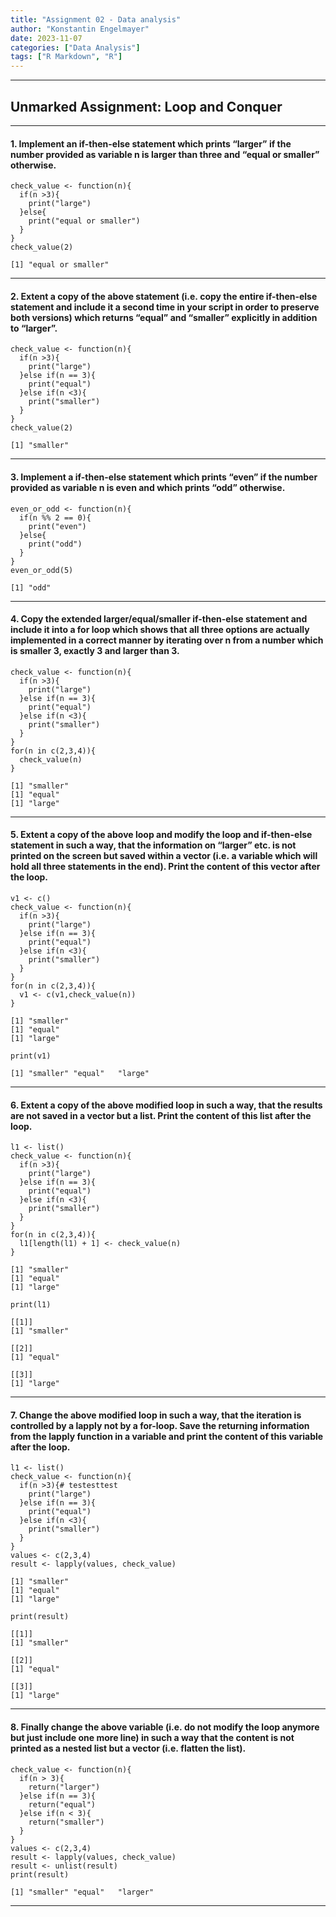 ```yaml
---
title: "Assignment 02 - Data analysis"
author: "Konstantin Engelmayer"
date: 2023-11-07
categories: ["Data Analysis"]
tags: ["R Markdown", "R"]
---
```


------------------------------------------------------------------------

## Unmarked Assignment: Loop and Conquer

------------------------------------------------------------------------

#### 1. Implement an if-then-else statement which prints “larger” if the number provided as variable n is larger than three and “equal or smaller” otherwise.

    check_value <- function(n){
      if(n >3){
        print("large")
      }else{
        print("equal or smaller")
      }
    }
    check_value(2)

    [1] "equal or smaller"

------------------------------------------------------------------------

#### 2. Extent a copy of the above statement (i.e. copy the entire if-then-else statement and include it a second time in your script in order to preserve both versions) which returns “equal” and “smaller” explicitly in addition to “larger”.

    check_value <- function(n){
      if(n >3){
        print("large")
      }else if(n == 3){
        print("equal")
      }else if(n <3){
        print("smaller")
      }
    }
    check_value(2)

    [1] "smaller"

------------------------------------------------------------------------

#### 3. Implement a if-then-else statement which prints “even” if the number provided as variable n is even and which prints “odd” otherwise.

    even_or_odd <- function(n){
      if(n %% 2 == 0){
        print("even")
      }else{
        print("odd")
      }
    }
    even_or_odd(5)

    [1] "odd"

------------------------------------------------------------------------

#### 4. Copy the extended larger/equal/smaller if-then-else statement and include it into a for loop which shows that all three options are actually implemented in a correct manner by iterating over n from a number which is smaller 3, exactly 3 and larger than 3.

    check_value <- function(n){
      if(n >3){
        print("large")
      }else if(n == 3){
        print("equal")
      }else if(n <3){
        print("smaller")
      }
    }
    for(n in c(2,3,4)){
      check_value(n)
    }

    [1] "smaller"
    [1] "equal"
    [1] "large"

------------------------------------------------------------------------

#### 5. Extent a copy of the above loop and modify the loop and if-then-else statement in such a way, that the information on “larger” etc. is not printed on the screen but saved within a vector (i.e. a variable which will hold all three statements in the end). Print the content of this vector after the loop.

    v1 <- c()
    check_value <- function(n){
      if(n >3){
        print("large")
      }else if(n == 3){
        print("equal")
      }else if(n <3){
        print("smaller")
      }
    }
    for(n in c(2,3,4)){
      v1 <- c(v1,check_value(n))
    }

    [1] "smaller"
    [1] "equal"
    [1] "large"

    print(v1)

    [1] "smaller" "equal"   "large"  

------------------------------------------------------------------------

#### 6. Extent a copy of the above modified loop in such a way, that the results are not saved in a vector but a list. Print the content of this list after the loop.

    l1 <- list()
    check_value <- function(n){
      if(n >3){
        print("large")
      }else if(n == 3){
        print("equal")
      }else if(n <3){
        print("smaller")
      }
    }
    for(n in c(2,3,4)){
      l1[length(l1) + 1] <- check_value(n)
    }

    [1] "smaller"
    [1] "equal"
    [1] "large"

    print(l1)

    [[1]]
    [1] "smaller"

    [[2]]
    [1] "equal"

    [[3]]
    [1] "large"

------------------------------------------------------------------------

#### 7. Change the above modified loop in such a way, that the iteration is controlled by a lapply not by a for-loop. Save the returning information from the lapply function in a variable and print the content of this variable after the loop.

    l1 <- list()
    check_value <- function(n){
      if(n >3){# testesttest
        print("large")
      }else if(n == 3){
        print("equal")
      }else if(n <3){
        print("smaller")
      }
    }
    values <- c(2,3,4)
    result <- lapply(values, check_value)

    [1] "smaller"
    [1] "equal"
    [1] "large"

    print(result)

    [[1]]
    [1] "smaller"

    [[2]]
    [1] "equal"

    [[3]]
    [1] "large"

------------------------------------------------------------------------

#### 8. Finally change the above variable (i.e. do not modify the loop anymore but just include one more line) in such a way that the content is not printed as a nested list but a vector (i.e. flatten the list).

    check_value <- function(n){
      if(n > 3){
        return("larger")
      }else if(n == 3){
        return("equal")
      }else if(n < 3){
        return("smaller")
      }
    }
    values <- c(2,3,4)
    result <- lapply(values, check_value)
    result <- unlist(result)
    print(result)

    [1] "smaller" "equal"   "larger" 

------------------------------------------------------------------------
